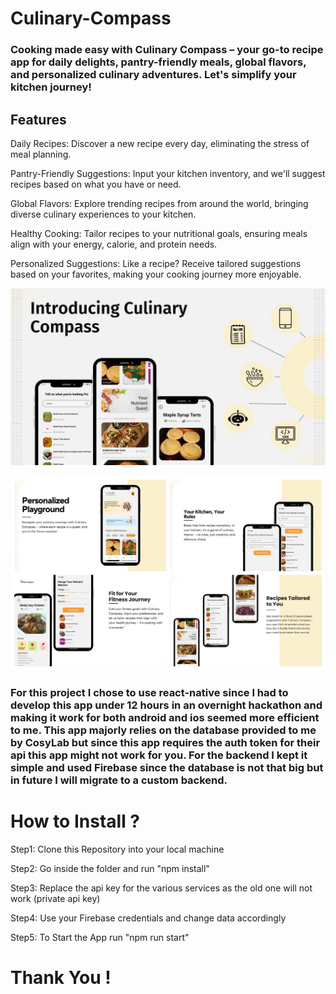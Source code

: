 # Culinary-Compass

### Cooking made easy with Culinary Compass – your go-to recipe app for daily delights, pantry-friendly meals, global flavors, and personalized culinary adventures. Let's simplify your kitchen journey!

## Features
Daily Recipes: Discover a new recipe every day, eliminating the stress of meal planning.

Pantry-Friendly Suggestions: Input your kitchen inventory, and we'll suggest recipes based on what you have or need.

Global Flavors: Explore trending recipes from around the world, bringing diverse culinary experiences to your kitchen.

Healthy Cooking: Tailor recipes to your nutritional goals, ensuring meals align with your energy, calorie, and protein needs.

Personalized Suggestions: Like a recipe? Receive tailored suggestions based on your favorites, making your cooking journey more enjoyable.

![AppDemo](https://github.com/Archit381/Culinary-Compass/blob/main/Assets/ppt_pics/Slide3.jpg)


![images](https://github.com/Archit381/Culinary-Compass/blob/main/Assets/ppt_pics/culinary.png)

### For this project I chose to use react-native since I had to develop this app under 12 hours in an overnight hackathon and making it work for both android and ios seemed more efficient to me. This app majorly relies on the database provided to me by CosyLab but since this app requires the auth token for their api this app might not work for you. For the backend I kept it simple and used Firebase since the database is not that big but in future I will migrate to a custom backend.

# How to Install ?

Step1: Clone this Repository into your local machine

Step2: Go inside the folder and run "npm install"

Step3: Replace the api key for the various services as the old one will not work (private api key)

Step4: Use your Firebase credentials and change data accordingly

Step5: To Start the App run "npm run start"

# Thank You !


